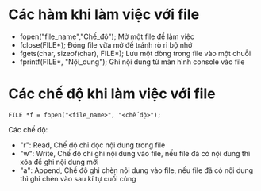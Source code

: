 # Các hàm khi làm việc với file
 - fopen("file_name","Chế_độ"); Mở một file để làm việc
 - fclose(FILE*); Đóng file vừa mở để tránh rò rỉ bộ nhớ
 - fgets(char, sizeof(char), FILE*); Lưu một dòng trong file vào một chuỗi
  - fprintf(FILE*, "Nội_dung"); Ghi nội dung từ màn hình console vào file

# Các chế độ khi làm việc với file
`FILE *f = fopen("<file_name>", "<chế độ>");`

Các chế độ:
 - "r": Read, Chế độ chỉ đọc nội dung trong file
 - "w": Write, Chế độ chỉ ghi nội dung vào file, nếu file đã có nội dung thì xóa để ghi nội dung mới
 - "a": Append, Chế độ ghi chèn nội dung vào file, nếu file đã có nội dung thì ghi chèn vào sau kí tự cuối cùng
  






